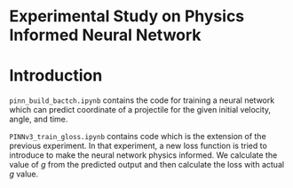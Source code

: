 # Experimental Study on Physics Informed Neural Network

# Introduction
`pinn_build_bactch.ipynb` contains the code for training a neural network which can predict coordinate of a projectile for the given initial velocity, angle, and time. 

`PINNv3_train_gloss.ipynb` contains code which is the extension of the previous experiment. In that experiment, a new loss function is tried to introduce to make the neural network physics informed. We calculate the value of *g* from the predicted output and then calculate the loss with actual *g* value. 

